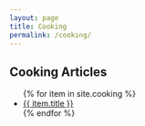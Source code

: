```yaml
---
layout: page
title: Cooking
permalink: /cooking/
---
```


<h2>Cooking Articles</h2>
<ul>
  {% for item in site.cooking %}
    <li><a href="{{ item.url }}">{{ item.title }}</a></li>
  {% endfor %}
</ul> 